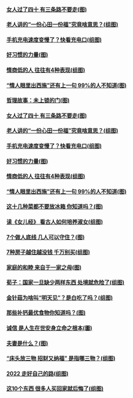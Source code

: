 #### [女人过了四十 有三条路不要走(图)](../pages/p8/1000189.md?t=03122303) 
#### [老人讲的“一份心田一份福”究竟啥意思？(组图)](../pages/p8/1000267.md?t=03122303) 
#### [手机充电速度变慢了？快看充电口(组图)](../pages/p8/1000259.md?t=03122303) 
#### [好习惯的力量(图)](../pages/p8/1000007.md?t=03122303) 
#### [情商低的人 往往有4种表现(组图)](../pages/p8/999940.md?t=03122303) 
#### [“情人眼里出西施”还有上一句 99%的人不知道(图)](../pages/p8/999939.md?t=03122303) 
#### [哲理故事：未上锁的门(图)](../pages/p8/1000205.md?t=03122303) 
#### [女人过了四十 有三条路不要走(图)](../pages/p8/1000189.md?t=03122303) 
#### [老人讲的“一份心田一份福”究竟啥意思？(组图)](../pages/p8/1000267.md?t=03122303) 
#### [手机充电速度变慢了？快看充电口(组图)](../pages/p8/1000259.md?t=03122303) 
#### [好习惯的力量(图)](../pages/p8/1000007.md?t=03122303) 
#### [情商低的人 往往有4种表现(组图)](../pages/p8/999940.md?t=03122303) 
#### [“情人眼里出西施”还有上一句 99%的人不知道(图)](../pages/p8/999939.md?t=03122303) 
#### [这十几种菜都不要放冰箱 你知道吗？(图)](../pages/p8/1000024.md?t=03122303) 
#### [读《女儿经》 看古人如何培养淑女(组图)](../pages/p8/999700.md?t=03122303) 
#### [7个做人底线 几人可以守住？(图)](../pages/p8/999060.md?t=03122303) 
#### [7种房子越住越没钱 千万别买(组图)](../pages/p8/999545.md?t=03122303) 
#### [家庭的和睦 来自于一家之母(图)](../pages/p8/1000022.md?t=03122303) 
#### [荀子：国家一旦缺少两样东西 处境就危险了(组图)](../pages/p8/999713.md?t=03122303) 
#### [金针菇为啥叫“明天见”？是白吃了吗？(组图)](../pages/p8/999938.md?t=03122303) 
#### [那些补钙最优食物你知道吗？(图)](../pages/p8/999784.md?t=03122303) 
#### [诚信 是人生在世安身立命之根本(圖)](../pages/p8/999555.md?t=03122303) 
#### [夫妻是什么？(图)](../pages/p8/999563.md?t=03122303) 
#### [“床头放三物 招财又纳福” 是指哪三物？(组图)](../pages/p8/999872.md?t=03122303) 
#### [2022 走好自己的路(组图)](../pages/p8/999092.md?t=03122303) 
#### [这10个东西 很多人买回家就后悔了(组图)](../pages/p8/999311.md?t=03122303) 
